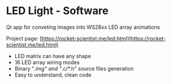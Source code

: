 # LED Light - Software

Qt app for conveting images into WS28xx LED array animations

Project page: [https://rocket-scientist.me/led.html](https://rocket-scientist.me/led.html)

- LED matrix can have any shape
- 16 LED array wiring modes
- Binary "*.img" and "*.c/*.h" source files generation
- Easy to understand, clean code